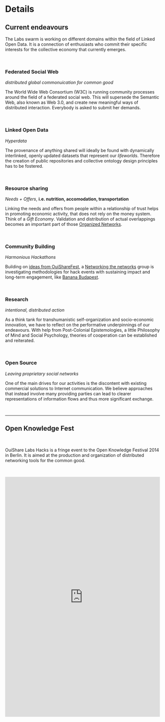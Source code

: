 # Details

## Current endeavours

The Labs swarm is working on different domains within the field of Linked Open Data. It is a connection of enthusiasts who commit their specific interests for the collective economy that currently emerges.

&nbsp;

### **Federated Social Web**

*distributed global commonuication for common good*

The World Wide Web Consortium (W3C) is running community processes around the field of a federated social web. This will supersede the Semantic Web, also known as Web 3.0, and create new meaningful ways of distributed interaction. Everybody is asked to submit her demands.

&nbsp;

### **Linked Open Data**

*Hyperdata*

The provenance of anything shared will ideally be found with dynamically interlinked, openly updated datasets that represent our *lifeworlds*. Therefore the creation of public repositories and collective ontology design principles has to be fostered.

&nbsp;

### **Resource sharing**

*Needs + Offers*, **i.e. nutrition, accomodation, transportation**

Linking the needs and offers from people within a relationship of trust helps in promoting economic activity, that does not rely on the money system. Think of a *Gift Economy*. Validation and distribution of actual overlappings becomes an important part of those [Organized Networks](http://nedrossiter.org/?p=371).

&nbsp;

### **Community Building**

*Harmonious Hackathons*

Building on [ideas from OuiShareFest](https://edgeryders.eu/nadias-notes-from-ouisharefest), a [Networking the networks](https://hackpad.com/Network-of-Networks-session-follow-up-YEfYiLeACdG) group is investigating methodologies for hack events with sustaining impact and long-term engagement, like [Banana Budapest](https://hackpad.com/Banana-in-Place-ECyuFM9OWqE).

&nbsp;

### **Research**

*intentional, distributed action*

As a think tank for transhumanistic self-organization and socio-economic innovation, we have to reflect on the performative underpinnings of our endeavours. With help from Post-Colonial Epistemologies, a little Philosophy of Mind and Social Psychology, theories of cooperation can be established and reiterated.

&nbsp;

### **Open Source**

*Leaving proprietary social networks*

One of the main drives for our activities is the discontent with existing commercial solutions to Internet communication. We believe approaches that instead involve many providing parties can lead to clearer representations of information flows and thus more significant exchange.

&nbsp;

---

## Open Knowledge Fest

&nbsp;

OuiShare Labs Hacks is a fringe event to the Open Knowledge Festival 2014 in Berlin. It is aimed at the production and organization of distributed networking tools for the common good.

&nbsp;

<iframe src="http://timemapper.okfnlabs.org/anon/zcyaij-okfest-fringe-events-timemapper?embed=1#2" frameborder="0" style="border: none; max-width:960px; display:block; margin: 0 auto;" width="100%" height="780;"></iframe>

&nbsp;
